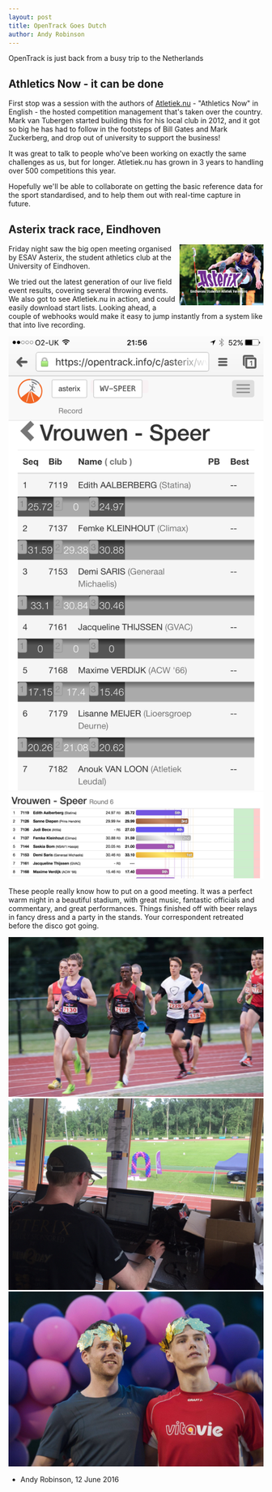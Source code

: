 ```yaml
---
layout: post
title: OpenTrack Goes Dutch
author: Andy Robinson
---
```


OpenTrack is just back from a busy trip to the Netherlands

## Athletics Now - it can be done
First stop was a session with the authors of <a href="http://atletiek.nu">Atletiek.nu</a> - "Athletics Now" in English - the hosted competition management that's taken over the country.  Mark van Tubergen started building this for his local club in 2012, and it got so big he has had to follow in the footsteps of Bill Gates and Mark Zuckerberg, and drop out of university to
support the business!

It was great to talk to people who've been working on exactly the same challenges as us, but for longer. Atletiek.nu has grown in 3 years to handling over 500 competitions this year.  

Hopefully we'll be able to collaborate on getting the basic reference data for the sport standardised, and to help them out with real-time capture in future.

## Asterix track race, Eindhoven

<img src="/img/asterix/asterix.jpg" style="float:right; width:33%">

Friday night saw the big open meeting organised by ESAV Asterix, the student athletics club at the University of Eindhoven.    

We tried out the latest generation of our live field event results, covering several throwing events.  We also got to see Atletiek.nu in action, and could easily download start lists.  Looking ahead, a couple of webhooks would make it easy to jump instantly from a system like that into live recording.

<div class="row">
    <div class="col-md-4">
        <img src="/img/asterix/input.png" class="img-responsive img-rounded"
            alt="Recording screens in use"/>
    </div>
    <div class="col-md-8">
        <img src="/img/asterix/womens_javelin.png" class="img-responsive img-rounded">
    </div>
</div>





These people really know how to put on a good meeting.  It was a perfect warm night in a beautiful stadium, with great music, fantastic officials and commentary, and great performances.  Things finished off with beer relays in fancy dress and a party in the stands.  Your correspondent retreated before the disco got going.

<div class="row">
    <div class="col-md-4">
        <img src="/img/asterix/3000m.jpg" class="img-responsive" alt="Mens 3000">
    </div>
    <div class="col-md-4">
        <img src="/img/asterix/results_box.jpg" class="img-responsive" alt="Hard at work">
    </div>
    <div class="col-md-4">
        <img src="/img/asterix/gauls.jpg" class="img-responsive" alt="Gauls on podium">
    </div>
</div>



- Andy Robinson, 12 June 2016
